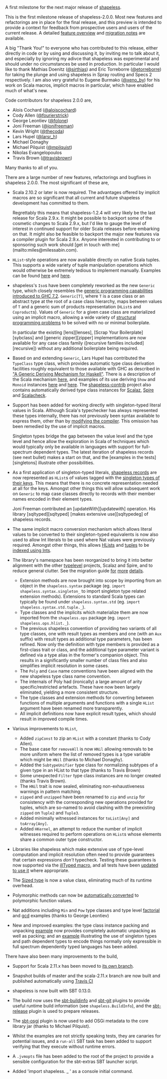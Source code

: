 A first milestone for the next major release of
[shapeless](https://github.com/milessabin/shapeless).

This is the first milestone release of shapeless-2.0.0. Most new features and
refactorings are in place for the final release, and this preview is intended
to provide a context for feedback from prospective users and users of the
current release. A detailed [feature overview][features] and [migration
notes][migration] are available.

A big "Thank You!" to everyone who has contributed to this release, either
directly in code or by using and discussing it, by inviting me to talk about
it, and especially by ignoring my adivce that shapeless was experimental and
should under no circumstances be used in production. In particular I would like
to thank Mathias Doenitz ([@sirthias][sirthias]) and Eric Torreborre
([@etorreborre][etorreborre]) for taking the plunge and using shapeless in
Spray routing and Specs 2 respectively. I am also very grateful to Eugene
Burmako ([@xeno_by][xeno_by]) for his work on Scala macros, implicit macros in
particular, which have enabled much of what's new.

[features]: https://github.com/milessabin/shapeless/wiki/Feature-overview:-shapeless-2.0.0
[migration]: https://github.com/milessabin/shapeless/wiki/Migration-guide:-shapeless-1.2.4-to-2.0.0
[sirthias]: https://twitter.com/sirthias
[etorreborre]: https://twitter.com/etorreborre
[xeno_by]: https://twitter.com/xeno_by

Code contributors for shapeless 2.0.0 are, 

* Alois Cochard ([@aloiscochard](https://twitter.com/aloiscochard))
* Cody Allen ([@fourierstrick](https://twitter.com/FouriersTrick))
* George Leontiev ([@folone](https://twitter.com/folone))
* Joni Freeman ([@jonifreeman](https://twitter.com/jonifreeman))
* Kevin Wright ([@thecoda](https://twitter.com/thecoda))
* Lars Hupel ([@larsr_h](https://twitter.com/larsr_h))
* Michael Donaghy
* Michael Pilquist ([@mpilquist](https://twitter.com/mpilquist))
* Nikolas Evangelopoulos 
* Travis Brown ([@travisbrown](https://twitter.com/travisbrown))

Many thanks to all of you.

There are a large number of new features, refactorings and bugfixes in
shapeless 2.0.0. The most significant of these are,

* Scala 2.10.2 or later is now required. The advantages offered by implicit
  macros are so significant that all current and future shapeless development
  has committed to them.
  <p>Regrettably this means that shapeless-1.2.4 will very likely be the last
  release for Scala 2.9.x. It might be possible to backport some of the
  cosmetic changes to Scala 2.9.x, but I'd like to gauge the level of interest
  in continued support for older Scala releases before embarking on that. It
  might also be feasible to backport the major new features via a compiler
  plugin for Scala 2.9.x.  Anyone interested in contributing to or sponsoring
  such work should [get in touch with me](mailto:miles@milessabin.com).

* `HList`-style operations are now available directly on native Scala tuples.
  This supports a wide variety of tuple manipulation operations which would
  otherwise be extremely tedious to implement manually. Examples can be found
  [here][flatten] and [here][slicingdicing].

  [flatten]: https://github.com/milessabin/shapeless/blob/master/examples/src/main/scala/shapeless/examples/flatten.scala
  [slicingdicing]: https://gist.github.com/milessabin/6081113

* shapeless's `Iso`s have been completely reworked as the new `Generic` type,
  which closely resembles the [generic programming capabilities introduced to
  GHC 7.2][ghcgeneric]. `Generic[T]`, where `T` is a case class or an
  abstract type at the root of a case class hierarchy, maps between values of
  `T` and a generic sum of products representation (`HList`s and `Coproduct`s).
  Values of `Generic` for a given case class are materialized using an implicit
  macro, allowing a wide variety of [structural programming
  problems][deepsearch] to be solved with no or minimal boilerplate.
  <p>In particular the existing [lens][lenses], [Scrap Your
  Boilerplate][sybclass] and [generic zipper][zipper] implementations are now
  available for any case class family ([recursive families included]
  [recursive]) without any additional boilerplate being required.

  [ghcgeneric]: http://www.haskell.org/haskellwiki/GHC.Generics
  [sybclass]: https://github.com/milessabin/shapeless/blob/master/examples/src/main/scala/shapeless/examples/sybclass.scala
  [zipper]: https://github.com/milessabin/shapeless/blob/master/examples/src/main/scala/shapeless/examples/zipper.scala
  [lenses]: https://github.com/milessabin/shapeless/blob/master/examples/src/main/scala/shapeless/examples/lenses.scala
  [deepsearch]: https://github.com/milessabin/shapeless/blob/master/examples/src/main/scala/shapeless/examples/deepsearch.scala
  [recursive]: https://github.com/milessabin/shapeless/blob/master/examples/src/main/scala/shapeless/examples/sybclass.scala#L89

* Based on and extending `Generic`, Lars Hupel has contributed the `TypeClass`
  type class, which provides automatic type class derivation facilities roughly
  equivalent to those available with GHC as described in ["A Generic Deriving
  Mechanism for Haskell"][genericderiving].
  There is a description of the Scala mechanism [here][larshderiving], and
  examples of its use deriving `Show` and `Monoid` instances [here][show] and
  [here][monoid]. The [shapeless-contrib][contrib] project also contains
  automatically derived type class instances for [Scalaz][tcscalaz],
  [Spire][tcspire] and [Scalacheck][tcscalacheck].

  [genericderiving]: http://dreixel.net/research/pdf/gdmh.pdf
  [larshderiving]: http://typelevel.org/blog/2013/06/24/deriving-instances-1.html
  [show]: https://github.com/milessabin/shapeless/blob/master/examples/src/main/scala/shapeless/examples/shows.scala
  [monoid]: https://github.com/milessabin/shapeless/blob/master/examples/src/main/scala/shapeless/examples/monoids.scala
  [contrib]: https://github.com/typelevel/shapeless-contrib
  [tcscalaz]: https://github.com/typelevel/shapeless-contrib/blob/master/scalaz/main/scala/typeclass.scala
  [tcspire]: https://github.com/typelevel/shapeless-contrib/blob/master/spire/main/scala/typeclass.scala
  [tcscalacheck]: https://github.com/typelevel/shapeless-contrib/blob/master/scalacheck/main/scala/package.scala

* Support has been added for working directly with singleton-typed literal
  values in Scala. Although Scala's typechecker has always represented these
  types internally, there has not previously been syntax available to express
  them, other than by [modifying the compiler][literaltype]. This omission has
  been remedied by the use of implicit macros.
  <p>Singleton types bridge the gap between the value level and the type level
  and hence allow the exploration in Scala of techniques which would typically
  only be available in languages with support for full-spectrum dependent
  types. The latest iteration of shapeless records (see next bullet) makes a
  start on that, and the [examples in the tests][singletons] illustrate other
  possibilities.

  [literaltype]: http://existentialtype.net/2008/07/21/literally-dependent-types/
  [singletons]: https://github.com/milessabin/shapeless/blob/master/core/src/test/scala/shapeless/singletons.scala

* As a first application of singleton-typed literals, [shapeless
  records][recordeg] are now represented as `HList`s of values tagged with the
  [singleton types of their keys][recordgist]. This means that there is no
  concrete representation needed at all for the keys. Amongst other things this
  will allow subsequent work on `Generic` to map case classes directly to
  records with their member names encoded in their element types.
  <p>Joni Freeman contributed an [updateWith][updatewith] operation. His
  library [sqltyped][sqltyped] [makes extensive use][sqltypedeg] of shapeless
  records.

  [recordeg]: https://github.com/milessabin/shapeless/blob/master/examples/src/main/scala/shapeless/examples/records.scala
  [recordgist]: https://gist.github.com/milessabin/6185537
  [updatewith]: https://github.com/milessabin/shapeless/blob/master/core/src/test/scala/shapeless/records.scala#L427
  [sqltyped]: https://github.com/jonifreeman/sqltyped 
  [sqltypedeg]: https://github.com/jonifreeman/sqltyped/blob/shapeless_records/core/src/test/scala/examples.scala

* The same implicit macro conversion mechanism which allows literal values to
  be converted to their singleton-typed equivalents is now also used to allow
  Int literals to be used where Nat values were previously required. Amongst
  other things, this allows [HLists][hindex] and [tuples][tindex] to be
  [indexed using Ints][tindex].

  [hindex]: https://github.com/milessabin/shapeless/blob/master/core/src/test/scala/shapeless/hlist.scala#L517
  [tindex]: https://github.com/milessabin/shapeless/blob/master/core/src/test/scala/shapeless/tuples.scala#L422 

* The library's namespace has been reorganized to bring it into better
  alignment with the other [typelevel][typelevel] projects, Scalaz and Spire,
  and to reduce general clutter. See the migration guide [for][auxmigrate]
  [more][polymigrate] [details][convmigrate].
    * Extension methods are now brought into scope by importing from an object
      in the `shapeless.syntax` package (eg. `import
      shapeless.syntax.singleton_` to import singleton type related extension
      methods). Extensions to standard Scala types can typically be found under
      `shapeless.syntax.std` (eg.  `import shapeless.syntax.std.tuple._`).
    * Type classes and the implicits which materialize them are now imported
      from the `shapeless.ops` package (eg. `import shapeless.ops.hlist._`).
    * The previous shapeless convention of providing two variants of all type
      classes, one with result types as members and one (with an `Aux` suffix)
      with result types as additional type parameters, has been refined. Now
      only the definition with type members is provided as a first-class trait
      or class, and the additional type parameter variant is defined via a type
      alias in the former's companion object. This results in a significantly
      smaller number of class files and also simplifies implicit resolution in
      some cases.
    * The `Poly` and `Case` name conventions have been aligned with the new
      shapeless type class name convention.
    * The internals of Poly had (ironically) a large amount of arity
      specific/restricted artefacts. These have now been largely eliminated,
      yielding a more consistent structure.
    * The type classes and extension methods for converting between functions
      of multiple arguments and functions with a single `HList` argument have
      been renamed more transparently.
    * All implicit definitions now have explicit result types, which should
      result in improved compile times.

  [typelevel]: http://typelevel.org/
  [auxmigrate]: https://github.com/milessabin/shapeless/wiki/Migration-guide:-shapeless-1.2.4-to-2.0.0#3-type-class-aux-suffix-convention-change
  [polymigrate]: https://github.com/milessabin/shapeless/wiki/Migration-guide:-shapeless-1.2.4-to-2.0.0#8-poly-and-case-naming-convention-change
  [convmigrate]: https://github.com/milessabin/shapeless/wiki/Migration-guide:-shapeless-1.2.4-to-2.0.0#6-conversions-between-functions-and-hlist-functions

* Various improvements to `HList`,
    * Added `zipConst` to zip an `HList` with a constant (thanks to Cody
      Allen).
    * The base case for `removeAll` is now `HNil` allowing removals to be more
      uniform where the list of removed types is a type variable which might be
      `HNil` (thanks to Michael Donaghy).
    * Added the `SubtypeUnifier` type class for normalizing subtypes of a given
      type in an HList to that type (thanks to Travis Brown)
    * Some unexpected `Filter` type class instances are no longer created (thanks
      Travis Brown).
    * The `HNil` trait is now sealed, eliminating non-exhaustiveness warnings
      in pattern matching.
    * `zipped` and `unzipped` have been renamed to `zip` and `unzip` for
      consistency with the corresponding new operations provided for tuples,
      which are so-named to avoid clashing with the preexisting `zipped` on
      `Tuple2` and `Tuple3`.
    * Added minimally witnessed instances for `toList[Any]` and `toArray[Any]`.
    * Added `HKernel`, an attempt to reduce the number of implicit witnesses
      required to perform operations on `HList`s whose elements share a common
      outer type constructor.
    <p>

* Libraries like shapeless which make extensive use of type-level computation
  and implicit resolution often need to provide guarantees that certain
  expressions _don't_ typecheck. Testing these guarantees is now supported via
  the [illTyped macro][illtyped], and all tests have been [updated to use
  it][illtypedtest] where appropriate.

  [illtyped]: https://github.com/milessabin/shapeless/blob/master/core/src/main/scala/shapeless/test/typechecking.scala
  [illtypedtest]: https://github.com/milessabin/shapeless/commit/0a9abd5

* The [Sized type][sized] is now a value class, eliminating much of its runtime
  overhead.

  [sized]: https://github.com/milessabin/shapeless/blob/master/examples/src/main/scala/shapeless/examples/sized.scala

* Polymorphic methods can now be [automatically converted][poly] to polymorphic
  function values.

  [poly]: https://github.com/milessabin/shapeless/blob/master/core/src/test/scala/shapeless/poly.scala#L424

* Nat additions including `Min` and `Pow` type classes and type level
  [factorial][factorial] and [gcd][gcd] examples (thanks to George Leontiev)

  [factorial]: https://github.com/milessabin/shapeless/blob/master/examples/src/main/scala/shapeless/examples/factorial.scala
  [gcd]: https://github.com/milessabin/shapeless/blob/master/examples/src/main/scala/shapeless/examples/gcd.scala

* New and improved examples: the type class instance packing and unpacking
  [example][pack] now provides completely automatic unpacking as well as
  packing; and an [example][depind] illustrating the use of singleton types and
  path dependent types to encode things normally only expressible in full
  spectrum dependently typed languages has been added.

  [pack]: https://github.com/milessabin/shapeless/blob/master/examples/src/main/scala/shapeless/examples/pack.scala#L79
  [depind]: https://github.com/milessabin/shapeless/blob/master/examples/src/main/scala/shapeless/examples/boolinduction.scala

There have also been many improvements to the build,

* Support for Scala 2.11.x has been moved to [its own branch][shapeless211].
* Snapshot builds of master and the scala-2.11.x branch are now built and
  published automatically using [Travis CI][travis]
* shapeless is now built with SBT 0.13.0.
* The build now uses the [sbt-buildinfo][sbtbi] and [sbt-git][sbtgit] plugins
  to provide useful runtime build information (see `shapeless.BuildInfo`), and
  the [sbt-release][sbtrel] plugin is used to prepare releases.
* The [sbt-osgi][sbtosgi] plugin is now used to add OSGi metadata to the core
  library jar (thanks to Michael Pilquist).
* Whilst the examples are not strictly speaking tests, they are canaries for
  potential issues, and a `run-all` SBT task has been added to support
  verifying that they execute without runtime errors.
* A `.jvmopts` file has been added to the root of the project to provide a
  sensible configuration for the sbt-extras SBT launcher script.
* Added 'import shapeless. _ ' as a console initial command.

  [spr2494]: https://github.com/scala/scala/pull/2494
  [shapeless211]: https://github.com/milessabin/shapeless/tree/scala-2.11.x
  [travis]: https://travis-ci.org/milessabin/shapeless
  [sbtbi]: https://github.com/sbt/sbt-buildinfo
  [sbtgit]: https://github.com/sbt/sbt-git
  [sbtrel]: https://github.com/sbt/sbt-release
  [sbtosgi]: https://github.com/sbt/sbt-osgi

